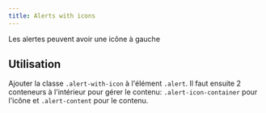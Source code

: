 ```yaml
---
title: Alerts with icons
---
```


Les alertes peuvent avoir une icône à gauche

## Utilisation

Ajouter la classe <code>.alert-with-icon</code> à l'élément <code>.alert</code>. Il faut ensuite 2 conteneurs à l'intérieur pour gérer le contenu: <code>.alert-icon-container</code> pour l'icône et <code>.alert-content</code> pour le contenu.
